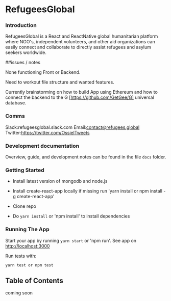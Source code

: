 # RefugeesGlobal

### Introduction

RefugeesGlobal is a React and ReactNative global humanitarian platform where NGO's, independent volunteers, and other aid organizations can easily connect and collaborate to directly assist refugees and asylum seekers worldwide.

##issues / notes

None functioning Front or Backend.

Need to workout file structure and wanted features.

Currently brainstorming on how to build App using Ethereum and how to connect the backend to the G [https://github.com/GetGee/G] universal database. 



### Comms

Slack:refugeesglobal.slack.com
Email:contact@refugees.global 
Twitter:https://twitter.com/OssielTweets



### Development documentation

Overview, guide, and development notes can be found in the file `docs` folder.


### Getting Started

* Install latest version of mongodb and node.js

* Install create-react-app locally if missing run 'yarn 
install or npm install -g create-react-app'

* Clone repo

* Do `yarn install` or 'npm install' to install dependencies


### Running The App

Start your app by running `yarn start` or 'npm run'.
See app on <http://localhost:3000>

Run tests with:

```
yarn test or npm test

```

## Table of Contents

 coming soon

